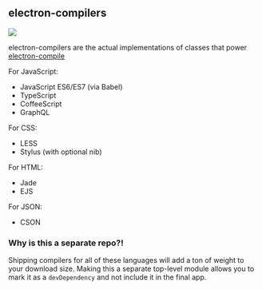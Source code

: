 ## electron-compilers

[![](https://electron-userland.github.io/electron-compilers/docs/badge.svg)](https://electron-userland.github.io/electron-compilers/docs)

electron-compilers are the actual implementations of classes that power
[electron-compile](https://github.com/electron-userland/electron-compile)

For JavaScript:

* JavaScript ES6/ES7 (via Babel)
* TypeScript
* CoffeeScript
* GraphQL

For CSS:

* LESS
* Stylus (with optional nib)

For HTML:

* Jade
* EJS

For JSON:

* CSON

### Why is this a separate repo?!

Shipping compilers for all of these languages will add a ton of weight to your
download size. Making this a separate top-level module allows you to mark it
as a `devDependency` and not include it in the final app.
